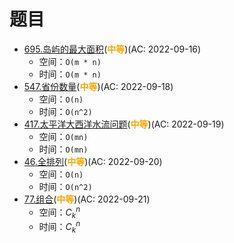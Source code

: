 # 题目

- [695.岛屿的最大面积](/src/main/java/leetcode/sub0695/README.md)(<b style="color: orange">中等</b>)(AC: 2022-09-16)
  - 空间：`O(m * n)`
  - 时间：`O(m * n)`
- [547.省份数量](/src/main/java/leetcode/sub0547/README.md)(<b style="color: orange">中等</b>)(AC: 2022-09-18)
  - 空间：`O(n)`
  - 时间：`O(n^2)`
- [417.太平洋大西洋水流问题](/src/main/java/leetcode/sub0417/README.md)(<b style="color: orange">中等</b>)(AC: 2022-09-19)
  - 空间：`O(mn)`
  - 时间：`O(mn)`
- [46.全排列](/src/main/java/leetcode/sub0046/README.md)(<b style="color: orange">中等</b>)(AC: 2022-09-20)
  - 空间：`O(n)`
  - 时间：`O(n^2)`
- [77.组合](/src/main/java/leetcode/sub0077/README.md)(<b style="color: orange">中等</b>)(AC: 2022-09-21)
  - 空间：$C_{k}^{n}$
  - 时间：$C_{k}^{n}$
